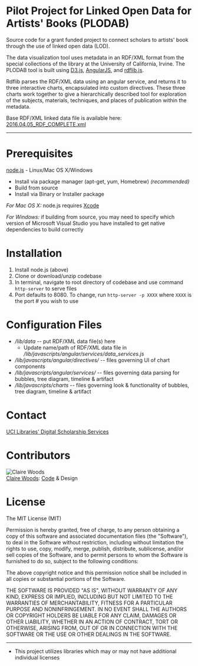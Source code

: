 # Pilot Project for Linked Open Data for Artists' Books (PLODAB)

Source code for a grant funded project to connect scholars to artists' book through the use of linked open data (LOD).

The data visualization tool uses metadata in an RDF/XML format from the special collections of the library at the University of California, Irvine. The PLODAB tool is built using [D3.js](https://d3js.org/), [AngularJS](https://angularjs.org/), and [rdflib.js](https://github.com/linkeddata/rdflib.js/).

Rdflib parses the RDF/XML data using an angular service, and returns it to three interactive charts, encapsulated into custom directives. These three charts work together to give a hierarchically described tool for exploration of the subjects, materials, techniques, and places of publication within the metadata.

Base RDF/XML linked data file is available here: [2016.04.05_RDF_COMPLETE.xml](../master/lib/data/2016.04.05_RDF_COMPLETE.xml) 

---
Prerequisites
====
[node.js](https://nodejs.org/en/download/) - Linux/Mac OS X/Windows
  * Install via package manager (apt-get, yum, Homebrew) _(recommended)_
  * Build from source
  * Install via Binary or Installer package

_For Mac OS X:_ node.js requires [Xcode](https://developer.apple.com/xcode/)

_For Windows:_ if building from source, you may need to specify which version of Microsoft Visual Studio you have installed to get native dependencies to build correctly

Installation
====

1. Install node.js (above)
2. Clone or download/unzip codebase
3. In terminal, navigate to root directory of codebase and use command `http-server` to serve files
4. Port defaults to 8080. To change, run `http-server -p XXXX` where `XXXX` is the port # you wish to use

Configuration Files
====

* _/lib/data_ -- put RDF/XML data file(s) here
  * Update name/path of RDF/XML data file in _/lib/javascripts/angular/services/data_services.js_
* _/lib/javascripts/angular/directives/_ -- files governing UI of chart components
* _/lib/javascripts/angular/services/_ -- files governing data parsing for bubbles, tree diagram, timeline & artifact
* _/lib/javascripts/charts_ -- files governing look & functionality of bubbles, tree diagram, timeline & artifact

Contact
====
[UCI Libraries' Digital Scholarship Services](mailto:libdss@uci.edu)

Contributors
====
![Claire Woods](https://avatars.githubusercontent.com/adynata?s=100)<br>[Claire Woods](https://github.com/adynata/): [Code](https://github.com/UCI-Libraries/PLODAB/commits?author=adynata) & Design

License
====
The MIT License (MIT)

Permission is hereby granted, free of charge, to any person obtaining a copy
of this software and associated documentation files (the "Software"), to deal
in the Software without restriction, including without limitation the rights
to use, copy, modify, merge, publish, distribute, sublicense, and/or sell
copies of the Software, and to permit persons to whom the Software is
furnished to do so, subject to the following conditions:

The above copyright notice and this permission notice shall be included in
all copies or substantial portions of the Software.

THE SOFTWARE IS PROVIDED "AS IS", WITHOUT WARRANTY OF ANY KIND, EXPRESS OR
IMPLIED, INCLUDING BUT NOT LIMITED TO THE WARRANTIES OF MERCHANTABILITY,
FITNESS FOR A PARTICULAR PURPOSE AND NONINFRINGEMENT. IN NO EVENT SHALL THE
AUTHORS OR COPYRIGHT HOLDERS BE LIABLE FOR ANY CLAIM, DAMAGES OR OTHER
LIABILITY, WHETHER IN AN ACTION OF CONTRACT, TORT OR OTHERWISE, ARISING FROM,
OUT OF OR IN CONNECTION WITH THE SOFTWARE OR THE USE OR OTHER DEALINGS IN
THE SOFTWARE.

---
* This project utilizes libraries which may or may not have additional individual licenses
